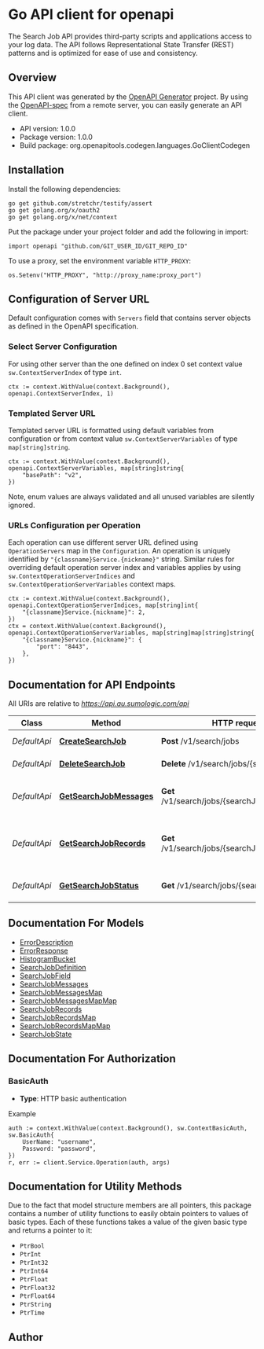 # Go API client for openapi

The Search Job API provides third-party scripts and applications access to your log data. The API follows Representational State Transfer (REST) patterns and is optimized for ease of use and consistency.


## Overview
This API client was generated by the [OpenAPI Generator](https://openapi-generator.tech) project.  By using the [OpenAPI-spec](https://www.openapis.org/) from a remote server, you can easily generate an API client.

- API version: 1.0.0
- Package version: 1.0.0
- Build package: org.openapitools.codegen.languages.GoClientCodegen

## Installation

Install the following dependencies:

```shell
go get github.com/stretchr/testify/assert
go get golang.org/x/oauth2
go get golang.org/x/net/context
```

Put the package under your project folder and add the following in import:

```golang
import openapi "github.com/GIT_USER_ID/GIT_REPO_ID"
```

To use a proxy, set the environment variable `HTTP_PROXY`:

```golang
os.Setenv("HTTP_PROXY", "http://proxy_name:proxy_port")
```

## Configuration of Server URL

Default configuration comes with `Servers` field that contains server objects as defined in the OpenAPI specification.

### Select Server Configuration

For using other server than the one defined on index 0 set context value `sw.ContextServerIndex` of type `int`.

```golang
ctx := context.WithValue(context.Background(), openapi.ContextServerIndex, 1)
```

### Templated Server URL

Templated server URL is formatted using default variables from configuration or from context value `sw.ContextServerVariables` of type `map[string]string`.

```golang
ctx := context.WithValue(context.Background(), openapi.ContextServerVariables, map[string]string{
	"basePath": "v2",
})
```

Note, enum values are always validated and all unused variables are silently ignored.

### URLs Configuration per Operation

Each operation can use different server URL defined using `OperationServers` map in the `Configuration`.
An operation is uniquely identified by `"{classname}Service.{nickname}"` string.
Similar rules for overriding default operation server index and variables applies by using `sw.ContextOperationServerIndices` and `sw.ContextOperationServerVariables` context maps.

```
ctx := context.WithValue(context.Background(), openapi.ContextOperationServerIndices, map[string]int{
	"{classname}Service.{nickname}": 2,
})
ctx = context.WithValue(context.Background(), openapi.ContextOperationServerVariables, map[string]map[string]string{
	"{classname}Service.{nickname}": {
		"port": "8443",
	},
})
```

## Documentation for API Endpoints

All URIs are relative to *https://api.au.sumologic.com/api*

Class | Method | HTTP request | Description
------------ | ------------- | ------------- | -------------
*DefaultApi* | [**CreateSearchJob**](docs/DefaultApi.md#createsearchjob) | **Post** /v1/search/jobs | Create a Search Job.
*DefaultApi* | [**DeleteSearchJob**](docs/DefaultApi.md#deletesearchjob) | **Delete** /v1/search/jobs/{searchJobId} | Delete a search job.
*DefaultApi* | [**GetSearchJobMessages**](docs/DefaultApi.md#getsearchjobmessages) | **Get** /v1/search/jobs/{searchJobId}/messages | Fetch messages found by a search job.
*DefaultApi* | [**GetSearchJobRecords**](docs/DefaultApi.md#getsearchjobrecords) | **Get** /v1/search/jobs/{searchJobId}/records | Fetch records produced by a search job.
*DefaultApi* | [**GetSearchJobStatus**](docs/DefaultApi.md#getsearchjobstatus) | **Get** /v1/search/jobs/{searchJobId} | Get status for a search job.


## Documentation For Models

 - [ErrorDescription](docs/ErrorDescription.md)
 - [ErrorResponse](docs/ErrorResponse.md)
 - [HistogramBucket](docs/HistogramBucket.md)
 - [SearchJobDefinition](docs/SearchJobDefinition.md)
 - [SearchJobField](docs/SearchJobField.md)
 - [SearchJobMessages](docs/SearchJobMessages.md)
 - [SearchJobMessagesMap](docs/SearchJobMessagesMap.md)
 - [SearchJobMessagesMapMap](docs/SearchJobMessagesMapMap.md)
 - [SearchJobRecords](docs/SearchJobRecords.md)
 - [SearchJobRecordsMap](docs/SearchJobRecordsMap.md)
 - [SearchJobRecordsMapMap](docs/SearchJobRecordsMapMap.md)
 - [SearchJobState](docs/SearchJobState.md)


## Documentation For Authorization



### BasicAuth

- **Type**: HTTP basic authentication

Example

```golang
auth := context.WithValue(context.Background(), sw.ContextBasicAuth, sw.BasicAuth{
    UserName: "username",
    Password: "password",
})
r, err := client.Service.Operation(auth, args)
```


## Documentation for Utility Methods

Due to the fact that model structure members are all pointers, this package contains
a number of utility functions to easily obtain pointers to values of basic types.
Each of these functions takes a value of the given basic type and returns a pointer to it:

* `PtrBool`
* `PtrInt`
* `PtrInt32`
* `PtrInt64`
* `PtrFloat`
* `PtrFloat32`
* `PtrFloat64`
* `PtrString`
* `PtrTime`

## Author



